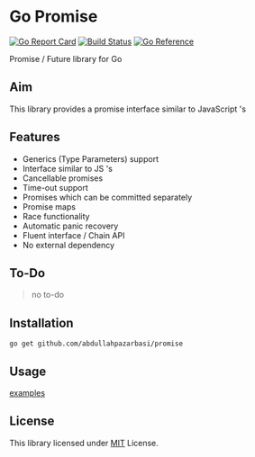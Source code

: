 # Go Promise
[![Go Report Card](https://goreportcard.com/badge/github.com/abdullahpazarbasi/promise)](https://goreportcard.com/report/github.com/abdullahpazarbasi/promise)
[![Build Status](https://github.com/abdullahpazarbasi/promise/actions/workflows/test.yml/badge.svg)](https://github.com/abdullahpazarbasi/promise/actions)
[![Go Reference](https://pkg.go.dev/badge/github.com/abdullahpazarbasi/promise.svg)](https://pkg.go.dev/github.com/abdullahpazarbasi/promise)

Promise / Future library for Go

## Aim

This library provides a promise interface similar to JavaScript 's

## Features

- Generics (Type Parameters) support
- Interface similar to JS 's
- Cancellable promises
- Time-out support
- Promises which can be committed separately
- Promise maps
- Race functionality
- Automatic panic recovery
- Fluent interface / Chain API
- No external dependency

## To-Do

> no to-do

## Installation

```shell
go get github.com/abdullahpazarbasi/promise
```

## Usage

[examples](/examples)

## License

This library licensed under [MIT](/LICENSE) License.
